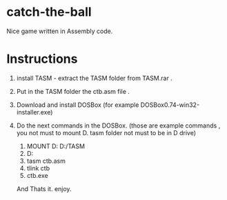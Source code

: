 # catch-the-ball
Nice game written in Assembly code.

# Instructions
1. install TASM - extract the TASM folder from TASM.rar .
2. Put in the TASM folder the ctb.asm file .
3. Download and install DOSBox (for example DOSBox0.74-win32-installer.exe)
4. Do the next commands in the DOSBox. (those are example commands , you not must to mount D. tasm folder not must to be in D drive)
	1. MOUNT D: D:/TASM 
	2. D:
	3. tasm ctb.asm
	4. tlink ctb
	5. ctb.exe
	
   And Thats it. enjoy.

